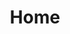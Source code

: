 ---
title: Home
metaTitle: Sons of God Ministries International | Empowering Leaders to Empower Nations
slide1: 
    header: Sons of God Ministries International
    subheader: "For as many as are led by the Spirit of God, those are the sons of God"
    button1: "/locations/freedom-fellowship-church"
    button2: "/events"
    button1text: Service Times
    button2text: Upcoming Events
    imagelink: https://static.pexels.com/photos/414727/pexels-photo-414727.jpeg
    videoid: 3Zi_zG6o4pU
    active: true 
slide2: 
    header: This is the second Header
    subheader: Check out this awesome event!
    button1: "/"
    button2: "/events"
    button1text: Service Times
    button2text: Upcoming Events
    imagelink: https://static.pexels.com/photos/414727/pexels-photo-414727.jpeg
    videoid: 
    active: false
grid1:
    header: Radio Show
    subheader: with Pastor Cris
    buttontext: New Episodes Every Week
    gridlink: /series/the-prophetic-voice-of-our-time
    image: 
grid2:
    header: Articles & Teachings
    subheader:
    buttontext: Recent Articles
    gridlink: /articles
    image:
grid3:
    header: Trainings & Outreaches
    subheader: 
    buttontext: See What's Happening
    gridlink: 
grid4:
    header: Services Times
    subheader: Join one of our church services
    buttontext: See Our Service Times
    gridlink: /locations/freedom-fellowship-church
    image: 
---